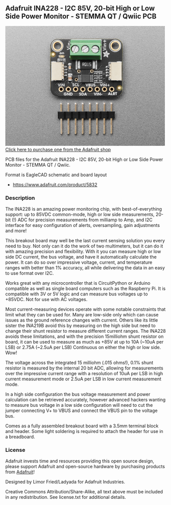 ## Adafruit INA228 - I2C 85V, 20-bit High or Low Side Power Monitor - STEMMA QT / Qwiic PCB

<a href="http://www.adafruit.com/products/5832"><img src="assets/5832.jpg?raw=true" width="500px"><br/>
Click here to purchase one from the Adafruit shop</a>

PCB files for the Adafruit INA228 - I2C 85V, 20-bit High or Low Side Power Monitor - STEMMA QT / Qwiic. 

Format is EagleCAD schematic and board layout
* https://www.adafruit.com/product/5832

### Description

The INA228 is an amazing power monitoring chip, with best-of-everything support: up to 85VDC common-mode, high or low side measurements, 20-bit (!) ADC for precision measurements from milliamp to Amp, and I2C interface for easy configuration of alerts, oversampling, gain adjustments and more!

This breakout board may well be the last current sensing solution you every need to buy. Not only can it do the work of two multimeters, but it can do it with amazing precision and flexibility. With it you can measure high or low side DC current, the bus voltage, and have it automatically calculate the power. It can do so over impressive voltage, current, and temperature ranges with better than 1% accuracy, all while delivering the data in an easy to use format over I2C.

Works great with any microcontroller that is CircuitPython or Arduino compatible as well as single board computers such as the Raspberry Pi. It is compatible with 3V or 5V logic and can measure bus voltages up to +85VDC. Not for use with AC voltages.

Most current-measuring devices operate with some notable constraints that limit what they can be used for. Many are low-side only which can cause issues as the ground reference changes with current. Others like its little sister the INA219B avoid this by measuring on the high side but need to change their shunt resistor to measure different current ranges. The INA228 avoids these limitations, and with the precision 15milliohm shunt resistor on board, it can be used to measure as much as +85V at up to 10A (~10uA per LSB) or 2.75A (~2.5uA per LSB) Continuous on either the high or low side. Wow!

The voltage across the integrated 15 milliohm (.015 ohms!), 0.1% shunt resistor is measured by the internal 20 bit ADC, allowing for measurements over the impressive current range with a resolution of 10uA per LSB in high current measurement mode or 2.5uA per LSB in low current measurement mode.

In a high side configuration the bus voltage measurement and power calculation can be retrieved accurately, however advanced hackers wanting to measure bus voltage in a low side configuration will need to cut the jumper connecting V+ to VBUS and connect the VBUS pin to the voltage bus.

Comes as a fully assembled breakout board with a 3.5mm terminal block and header. Some light soldering is required to attach the header for use in a breadboard. 

### License

Adafruit invests time and resources providing this open source design, please support Adafruit and open-source hardware by purchasing products from [Adafruit](https://www.adafruit.com)!

Designed by Limor Fried/Ladyada for Adafruit Industries.

Creative Commons Attribution/Share-Alike, all text above must be included in any redistribution. 
See license.txt for additional details.
